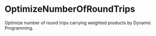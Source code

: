 # OptimizeNumberOfRoundTrips
Optimize number of round trips carrying weighted products by Dynamic Programming.
